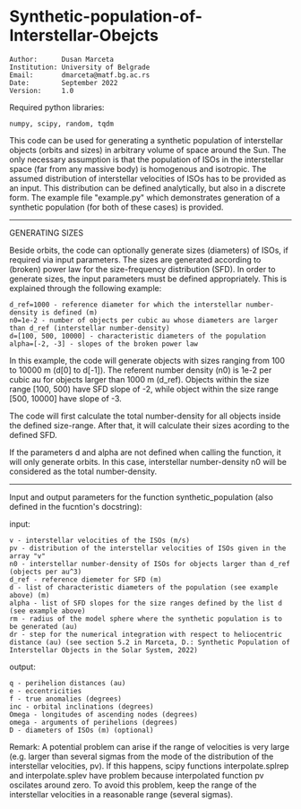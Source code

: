# Synthetic-population-of-Interstellar-Obejcts

    Author:      Dusan Marceta
    Institution: University of Belgrade
    Email:       dmarceta@matf.bg.ac.rs
    Date:        September 2022
    Version:     1.0

Required python libraries:

    numpy, scipy, random, tqdm

This code can be used for generating a synthetic population of interstellar objects (orbits and sizes) in arbitrary volume of space around the Sun. The only necessary assumption is that the population of ISOs in the interstellar space (far from any massive body) is homogenous and isotropic. The assumed distribution of interstellar velocities of ISOs has to be provided as an input. This distribution can be defined analytically, but also in a discrete form. The example file "example.py" which demonstrates generation of a synthetic population (for both of these cases) is provided.

-----------------------------------------------------------------------------------------------------------------------------------------------------------

GENERATING SIZES

Beside orbits, the code can optionally generate sizes (diameters) of ISOs, if required via input parameters. The sizes are generated according to (broken) power law for the size-frequency distribution (SFD). In order to generate sizes, the input parameters must be defined appropriately. This is explained through the following example:

    d_ref=1000 - reference diameter for which the interstellar number-density is defined (m)
    n0=1e-2 - number of objects per cubic au whose diameters are larger than d_ref (interstellar number-density)
    d=[100, 500, 10000] - characteristic diameters of the population
    alpha=[-2, -3] - slopes of the broken power law


In this example, the code will generate objects with sizes ranging from 100 to 10000 m (d[0] to d[-1]). The referent number density (n0) is 1e-2 per cubic au for objects larger than 1000 m (d_ref). Objects within the size range [100, 500) have SFD slope of -2, while object within the size range [500, 10000] have slope of -3.

The code will first calculate the total number-density for all objects inside the defined size-range. After that, it will calculate their sizes acording to the defined SFD. 

If the parameters d and alpha are not defined when calling the function, it will only generate orbits. In this case, interstellar number-density n0 will be considered as the total number-density.

-----------------------------------------------------------------------------------------------------------------------------------------------------------

Input and output parameters for the function synthetic_population (also defined in the fucntion's docstring):

input:

    v - interstellar velocities of the ISOs (m/s)
    pv - distribution of the interstellar velocities of ISOs given in the array "v"
    n0 - interstellar number-density of ISOs for objects larger than d_ref (objects per au^3)
    d_ref - reference diemeter for SFD (m)
    d - list of characteristic diameters of the population (see example above) (m)
    alpha - list of SFD slopes for the size ranges defined by the list d (see example above)
    rm - radius of the model sphere where the synthetic population is to be generated (au)
    dr - step for the numerical integration with respect to heliocentric distance (au) (see section 5.2 in Marceta, D.: Synthetic Population of Interstellar Objects in the Solar System, 2022)

output:

    q - perihelion distances (au)
    e - eccentricities
    f - true anomalies (degrees)
    inc - orbital inclinations (degrees)
    Omega - longitudes of ascending nodes (degrees)
    omega - arguments of perihelions (degrees)  
    D - diameters of ISOs (m) (optional)

Remark:
A potential problem can arise if the range of velocities is very large 
(e.g. larger than several sigmas from the mode of the distribution of the interstellar velocities, pv). If this happens, scipy
functions interpolate.splrep and interpolate.splev have problem because interpolated function pv oscilates around zero. 
To avoid this problem, keep the range of the interstellar velocities in a reasonable range (several sigmas).


